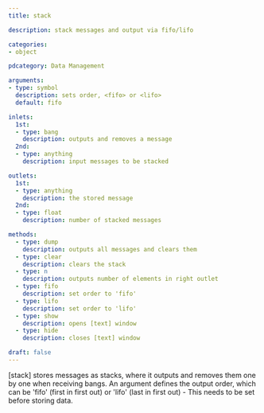 ```yaml
---
title: stack

description: stack messages and output via fifo/lifo

categories:
- object

pdcategory: Data Management 

arguments:
- type: symbol
  description: sets order, <fifo> or <lifo>
  default: fifo

inlets:
  1st:
  - type: bang
    description: outputs and removes a message
  2nd:
  - type: anything
    description: input messages to be stacked

outlets:
  1st:
  - type: anything
    description: the stored message
  2nd:
  - type: float
    description: number of stacked messages

methods:
  - type: dump
    description: outputs all messages and clears them
  - type: clear
    description: clears the stack
  - type: n
    description: outputs number of elements in right outlet
  - type: fifo
    description: set order to 'fifo'
  - type: lifo
    description: set order to 'lifo'
  - type: show
    description: opens [text] window
  - type: hide
    description: closes [text] window

draft: false
---
```


[stack] stores messages as stacks, where it outputs and removes them one by one when receiving bangs. An argument defines the output order, which can be 'fifo' (first in first out) or 'lifo' (last in first out) - This needs to be set before storing data.
